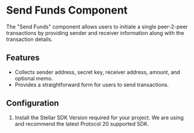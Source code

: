 # Send Funds Component

The "Send Funds" component allows users to initiate a single peer-2-peer transactions by providing sender and receiver information along with the transaction details.

## Features

- Collects sender address, secret key, receiver address, amount, and optional memo.
- Provides a straightforward form for users to send transactions.

## Configuration

1. Install the Stellar SDK Version required for your project. We are using and recommend the latest Protocol 20 supported SDK.
